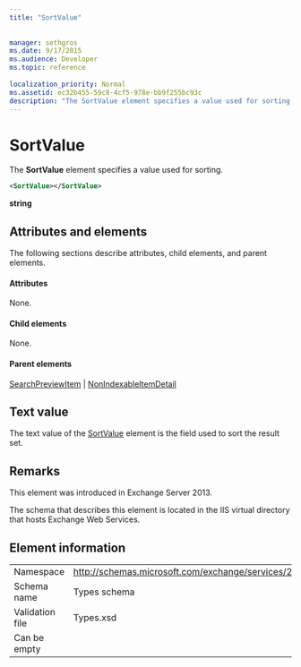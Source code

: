 ```yaml
---
title: "SortValue"
 
 
manager: sethgros
ms.date: 9/17/2015
ms.audience: Developer
ms.topic: reference
 
localization_priority: Normal
ms.assetid: ec32b455-59c8-4cf5-978e-bb9f255bc93c
description: "The SortValue element specifies a value used for sorting."
---
```


# SortValue

The **SortValue** element specifies a value used for sorting. 
  
```XML
<SortValue></SortValue>
```

 **string**
## Attributes and elements

The following sections describe attributes, child elements, and parent elements.
  
#### Attributes

None.
  
#### Child elements

None.
  
#### Parent elements

[SearchPreviewItem](searchpreviewitem.md) | [NonIndexableItemDetail](nonindexableitemdetail.md)
  
## Text value

The text value of the [SortValue](sortvalue.md) element is the field used to sort the result set. 
  
## Remarks

This element was introduced in Exchange Server 2013.
  
The schema that describes this element is located in the IIS virtual directory that hosts Exchange Web Services.
  
## Element information

|||
|:-----|:-----|
|Namespace  <br/> |http://schemas.microsoft.com/exchange/services/2006/types  <br/> |
|Schema name  <br/> |Types schema  <br/> |
|Validation file  <br/> |Types.xsd  <br/> |
|Can be empty  <br/> ||
   

